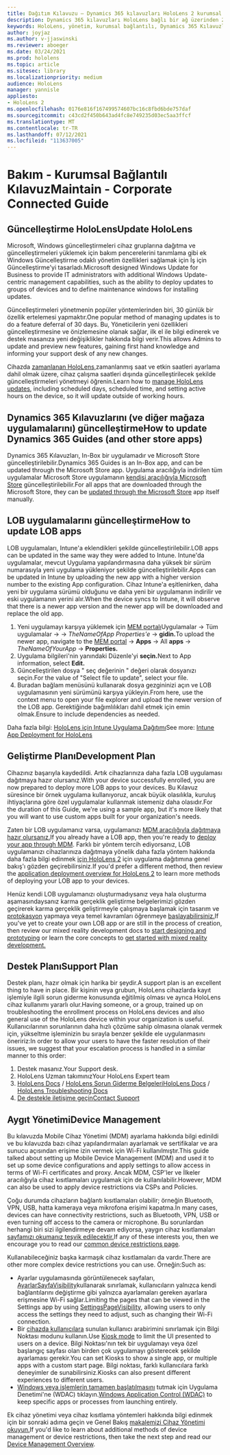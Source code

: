 ```yaml
---
title: Dağıtım Kılavuzu – Dynamics 365 kılavuzları HoloLens 2 kurumsal bağlantılı bağlantı - Bakım
description: Dynamics 365 kılavuzları HoloLens bağlı bir ağ üzerinden 2 cihazı korumayı öğrenin.
keywords: HoloLens, yönetim, kurumsal bağlantılı, Dynamics 365 Kılavuzları, AAD, Azure AD, MDM, Mobil Cihaz Yönetimi
author: joyjaz
ms.author: v-jjaswinski
ms.reviewer: aboeger
ms.date: 03/24/2021
ms.prod: hololens
ms.topic: article
ms.sitesec: library
ms.localizationpriority: medium
audience: HoloLens
manager: yannisle
appliesto:
- HoloLens 2
ms.openlocfilehash: 0176e816f167499574607bc16c8fbd6bde757daf
ms.sourcegitcommit: c43cd2f450b643ad4fc8e749235d03ec5aa3ffcf
ms.translationtype: MT
ms.contentlocale: tr-TR
ms.lasthandoff: 07/12/2021
ms.locfileid: "113637005"
---
```

# <a name="maintain---corporate-connected-guide"></a><span data-ttu-id="963c0-104">Bakım - Kurumsal Bağlantılı Kılavuz</span><span class="sxs-lookup"><span data-stu-id="963c0-104">Maintain - Corporate Connected Guide</span></span>

## <a name="update-hololens"></a><span data-ttu-id="963c0-105">Güncelleştirme HoloLens</span><span class="sxs-lookup"><span data-stu-id="963c0-105">Update HoloLens</span></span>

<span data-ttu-id="963c0-106">Microsoft, Windows güncelleştirmeleri cihaz gruplarına dağıtma ve güncelleştirmeleri yüklemek için bakım pencerelerini tanımlama gibi ek Windows Güncelleştirme odaklı yönetim özellikleri sağlamak için İş için Güncelleştirme'yi tasarladı.</span><span class="sxs-lookup"><span data-stu-id="963c0-106">Microsoft designed Windows Update for Business to provide IT administrators with additional Windows Update-centric management capabilities, such as the ability to deploy updates to groups of devices and to define maintenance windows for installing updates.</span></span>

<span data-ttu-id="963c0-107">Güncelleştirmeleri yönetmenin popüler yöntemlerinden biri, 30 günlük bir özellik ertelemesi yapmaktır.</span><span class="sxs-lookup"><span data-stu-id="963c0-107">One popular method of managing updates is to do a feature deferral of 30 days.</span></span> <span data-ttu-id="963c0-108">Bu, Yöneticilerin yeni özellikleri güncelleştirmesine ve önizlemesine olanak sağlar, ilk el ile bilgi edinerek ve destek masanıza yeni değişiklikler hakkında bilgi verir.</span><span class="sxs-lookup"><span data-stu-id="963c0-108">This allows Admins to update and preview new features, gaining first hand knowledge and informing your support desk of any new changes.</span></span>

<span data-ttu-id="963c0-109">Cihazda [zamanlanan HoloLens,](/hololens/hololens-updates)zamanlanmış saat ve etkin saatleri ayarlama dahil olmak üzere, cihaz çalışma saatleri dışında güncelleştirilecek şekilde güncelleştirmeleri yönetmeyi öğrenin.</span><span class="sxs-lookup"><span data-stu-id="963c0-109">Learn how to [manage HoloLens updates](/hololens/hololens-updates), including scheduled days, scheduled time, and setting active hours on the device, so it will update outside of working hours.</span></span>

## <a name="how-to-update-dynamics-365-guides-and-other-store-apps"></a><span data-ttu-id="963c0-110">Dynamics 365 Kılavuzlarını (ve diğer mağaza uygulamalarını) güncelleştirme</span><span class="sxs-lookup"><span data-stu-id="963c0-110">How to update Dynamics 365 Guides (and other store apps)</span></span>

<span data-ttu-id="963c0-111">Dynamics 365 Kılavuzları, In-Box bir uygulamadır ve Microsoft Store güncelleştirilebilir.</span><span class="sxs-lookup"><span data-stu-id="963c0-111">Dynamics 365 Guides is an In-Box app, and can be updated through the Microsoft Store app.</span></span> <span data-ttu-id="963c0-112">Uygulama aracılığıyla indirilen tüm uygulamalar Microsoft Store uygulamanın [kendisi aracılığıyla Microsoft Store](/hololens/holographic-store-apps#update-apps) güncelleştirilebilir.</span><span class="sxs-lookup"><span data-stu-id="963c0-112">For all apps that are downloaded through the Microsoft Store, they can be [updated through the Microsoft Store](/hololens/holographic-store-apps#update-apps) app itself manually.</span></span>

## <a name="how-to-update-lob-apps"></a><span data-ttu-id="963c0-113">LOB uygulamalarını güncelleştirme</span><span class="sxs-lookup"><span data-stu-id="963c0-113">How to update LOB apps</span></span>

<span data-ttu-id="963c0-114">LOB uygulamaları, Intune'a eklendikleri şekilde güncelleştirilebilir.</span><span class="sxs-lookup"><span data-stu-id="963c0-114">LOB apps can be updated in the same way they were added to Intune.</span></span> <span data-ttu-id="963c0-115">Intune'da uygulamalar, mevcut Uygulama yapılandırmasına daha yüksek bir sürüm numarasıyla yeni uygulama yükleniyor şekilde güncelleştirilebilir.</span><span class="sxs-lookup"><span data-stu-id="963c0-115">Apps can be updated in Intune by uploading the new app with a higher version number to the existing App configuration.</span></span> <span data-ttu-id="963c0-116">Cihaz Intune'a eşitlenirken, daha yeni bir uygulama sürümü olduğunu ve daha yeni bir uygulamanın indirilir ve eski uygulamanın yerini alır.</span><span class="sxs-lookup"><span data-stu-id="963c0-116">When the device syncs to Intune, it will observe that there is a newer app version and the newer app will be downloaded and replace the old app.</span></span>

1. <span data-ttu-id="963c0-117">Yeni uygulamayı karşıya yüklemek için [MEM portalı](https://endpoint.microsoft.com/#home)Uygulamalar -> Tüm uygulamalar  ->     ->  *TheNameOfApp Properties'e*  ->  **gidin.**</span><span class="sxs-lookup"><span data-stu-id="963c0-117">To upload the newer app, navigate to the [MEM portal](https://endpoint.microsoft.com/#home) -> **Apps** -> All **apps** -> *TheNameOfYourApp* -> **Properties.**</span></span>
2. <span data-ttu-id="963c0-118">Uygulama bilgileri'nin yanındaki Düzenle'yi **seçin.**</span><span class="sxs-lookup"><span data-stu-id="963c0-118">Next to App information, select **Edit.**</span></span>
3. <span data-ttu-id="963c0-119">Güncelleştirilen dosya &quot; seç değerinin &quot; değeri olarak dosyanızı seçin.</span><span class="sxs-lookup"><span data-stu-id="963c0-119">For the value of &quot;Select file to update&quot;, select your file.</span></span>
4. <span data-ttu-id="963c0-120">Buradan bağlam menüsünü kullanarak dosya gezgininizi açın ve LOB uygulamasının yeni sürümünü karşıya yükleyin.</span><span class="sxs-lookup"><span data-stu-id="963c0-120">From here, use the context menu to open your file explorer and upload the newer version of the LOB app.</span></span> <span data-ttu-id="963c0-121">Gerektiğinde bağımlılıkları dahil etmek için emin olmak.</span><span class="sxs-lookup"><span data-stu-id="963c0-121">Ensure to include dependencies as needed.</span></span>

<span data-ttu-id="963c0-122">Daha fazla bilgi: [HoloLens için Intune Uygulama Dağıtımı](/hololens/app-deploy-intune)</span><span class="sxs-lookup"><span data-stu-id="963c0-122">See more: [Intune App Deployment for HoloLens](/hololens/app-deploy-intune)</span></span>

## <a name="development-plan"></a><span data-ttu-id="963c0-123">Geliştirme Planı</span><span class="sxs-lookup"><span data-stu-id="963c0-123">Development Plan</span></span>

<span data-ttu-id="963c0-124">Cihazınız başarıyla kaydedildi. Artık cihazlarınıza daha fazla LOB uygulaması dağıtmaya hazır olursanız.</span><span class="sxs-lookup"><span data-stu-id="963c0-124">With your device successfully enrolled, you are now prepared to deploy more LOB apps to your devices.</span></span> <span data-ttu-id="963c0-125">Bu Kılavuz süresince bir örnek uygulama kullanıyoruz, ancak büyük olasılıkla, kuruluş ihtiyaçlarına göre özel uygulamalar kullanmak istemeniz daha olasıdır.</span><span class="sxs-lookup"><span data-stu-id="963c0-125">For the duration of this Guide, we're using a sample app, but it's more likely that you will want to use custom apps built for your organization's needs.</span></span>

<span data-ttu-id="963c0-126">Zaten bir LOB uygulamanız varsa, uygulamanızı [MDM aracılığıyla dağıtmaya hazır olursanız.](/hololens/app-deploy-intune)</span><span class="sxs-lookup"><span data-stu-id="963c0-126">If you already have a LOB app, then you're ready to [deploy your app through MDM](/hololens/app-deploy-intune).</span></span> <span data-ttu-id="963c0-127">Farklı bir yöntem tercih ediyorsanız, LOB uygulamanızı cihazlarınıza dağıtmaya yönelik daha fazla yöntem hakkında daha fazla bilgi edinmek [için HoloLens 2](/hololens/app-deploy-overview) için uygulama dağıtımına genel bakış'ı gözden geçirebilirsiniz.</span><span class="sxs-lookup"><span data-stu-id="963c0-127">If you'd prefer a different method, then review the [application deployment overview for HoloLens 2](/hololens/app-deploy-overview) to learn more methods of deploying your LOB app to your devices.</span></span>

<span data-ttu-id="963c0-128">Henüz kendi LOB uygulamanızı oluşturmadıysanız veya hala oluşturma aşamasındaysanız karma gerçeklik geliştirme belgelerimizi gözden geçirerek karma gerçeklik geliştirmeyle çalışmaya başlamak için tasarım ve [protokasyon](/windows/mixed-reality/design/design) yapmaya veya temel kavramları öğrenmeye [başlayabilirsiniz.](/windows/mixed-reality/discover/get-started-with-mr)</span><span class="sxs-lookup"><span data-stu-id="963c0-128">If you've yet to create your own LOB app or are still in the process of creation, then review our mixed reality development docs to [start designing and prototyping](/windows/mixed-reality/design/design) or learn the core concepts to [get started with mixed reality development.](/windows/mixed-reality/discover/get-started-with-mr)</span></span>

## <a name="support-plan"></a><span data-ttu-id="963c0-129">Destek Planı</span><span class="sxs-lookup"><span data-stu-id="963c0-129">Support Plan</span></span>

<span data-ttu-id="963c0-130">Destek planı, hazır olmak için harika bir şeydir.</span><span class="sxs-lookup"><span data-stu-id="963c0-130">A support plan is an excellent thing to have in place.</span></span> <span data-ttu-id="963c0-131">Bir kişinin veya grubun, HoloLens cihazlarda kayıt işlemiyle ilgili sorun giderme konusunda eğitilmiş olması ve ayrıca HoloLens cihaz kullanımı yararlı olur.</span><span class="sxs-lookup"><span data-stu-id="963c0-131">Having someone, or a group, trained up on troubleshooting the enrollment process on HoloLens devices and also general use of the HoloLens device within your organization is useful.</span></span> <span data-ttu-id="963c0-132">Kullanıcılarının sorunlarının daha hızlı çözüme sahip olmasına olanak vermek için, yükseltme işleminizin bu sırayla benzer şekilde ele uygulanmasını öneririz:</span><span class="sxs-lookup"><span data-stu-id="963c0-132">In order to allow your users to have the faster resolution of their issues, we suggest that your escalation process is handled in a similar manner to this order:</span></span>

1. <span data-ttu-id="963c0-133">Destek masanız.</span><span class="sxs-lookup"><span data-stu-id="963c0-133">Your Support desk.</span></span>
2. <span data-ttu-id="963c0-134">HoloLens Uzman takımınız</span><span class="sxs-lookup"><span data-stu-id="963c0-134">Your HoloLens Expert team</span></span>
3. <span data-ttu-id="963c0-135">[HoloLens Docs](/hololens/)  /  [HoloLens Sorun Giderme Belgeleri](/hololens/hololens-troubleshooting)</span><span class="sxs-lookup"><span data-stu-id="963c0-135">[HoloLens Docs](/hololens/) / [HoloLens Troubleshooting Docs](/hololens/hololens-troubleshooting)</span></span>
4. [<span data-ttu-id="963c0-136">De destekle iletişime geçin</span><span class="sxs-lookup"><span data-stu-id="963c0-136">Contact Support</span></span>](https://support.serviceshub.microsoft.com/supportforbusiness/create?sapId=e9391227-fa6d-927b-0fff-f96288631b8f)

## <a name="device-management"></a><span data-ttu-id="963c0-137">Aygıt Yönetimi</span><span class="sxs-lookup"><span data-stu-id="963c0-137">Device Management</span></span>

<span data-ttu-id="963c0-138">Bu kılavuzda Mobile Cihaz Yönetimi (MDM) ayarlama hakkında bilgi edinildi ve bu kılavuzda bazı cihaz yapılandırmaları ayarlamak ve sertifikalar ve ara sunucu açısından erişime izin vermek için Wi-Fi kullanılmıştır.</span><span class="sxs-lookup"><span data-stu-id="963c0-138">This guide talked about setting up Mobile Device Management (MDM) and used it to set up some device configurations and apply settings to allow access in terms of Wi-Fi certificates and proxy.</span></span> <span data-ttu-id="963c0-139">Ancak MDM, CSP'ler ve İlkeler aracılığıyla cihaz kısıtlamaları uygulamak için de kullanılabilir.</span><span class="sxs-lookup"><span data-stu-id="963c0-139">However, MDM can also be used to apply device restrictions via CSPs and Policies.</span></span>

<span data-ttu-id="963c0-140">Çoğu durumda cihazların bağlantı kısıtlamaları olabilir; örneğin Bluetooth, VPN, USB, hatta kameraya veya mikrofona erişimi kapatma.</span><span class="sxs-lookup"><span data-stu-id="963c0-140">In many cases, devices can have connectivity restrictions, such as Bluetooth, VPN, USB or even turning off access to the camera or microphone.</span></span> <span data-ttu-id="963c0-141">Bu sorunlardan herhangi biri sizi ilgilendirmeye devam ediyorsa, yaygın cihaz kısıtlamaları [sayfamızı okumanız teşvik edilecektir.](/hololens/hololens-common-device-restrictions)</span><span class="sxs-lookup"><span data-stu-id="963c0-141">If any of these interests you, then we encourage you to read our [common device restrictions page](/hololens/hololens-common-device-restrictions).</span></span>

<span data-ttu-id="963c0-142">Kullanabileceğiniz başka karmaşık cihaz kısıtlamaları da vardır.</span><span class="sxs-lookup"><span data-stu-id="963c0-142">There are other more complex device restrictions you can use.</span></span> <span data-ttu-id="963c0-143">Örneğin:</span><span class="sxs-lookup"><span data-stu-id="963c0-143">Such as:</span></span>

- <span data-ttu-id="963c0-144">Ayarlar uygulamasında görüntülenecek sayfaları, [AyarlarSayfaVisibility](/hololens/settings-uri-list)kullanarak sınırlamak, kullanıcıların yalnızca kendi bağlantılarını değiştirme gibi yalnızca ayarlamaları gereken ayarlara erişmesine Wi-Fi sağlar.</span><span class="sxs-lookup"><span data-stu-id="963c0-144">Limiting the pages that can be viewed in the Settings app by using [SettingsPageVisibility](/hololens/settings-uri-list), allowing users to only access the settings they need to adjust, such as changing their Wi-Fi connection.</span></span>
- <span data-ttu-id="963c0-145">Bir [cihazda kullanıcılara](/hololens/hololens-kiosk) sunulan kullanıcı arabirimini sınırlamak için Bilgi Noktası modunu kullanın.</span><span class="sxs-lookup"><span data-stu-id="963c0-145">Use [Kiosk mode](/hololens/hololens-kiosk) to limit the UI presented to users on a device.</span></span> <span data-ttu-id="963c0-146">Bilgi Noktası'nın tek bir uygulamayı veya özel başlangıç sayfası olan birden çok uygulamayı gösterecek şekilde ayarlaması gerekir.</span><span class="sxs-lookup"><span data-stu-id="963c0-146">You can set Kiosks to show a single app, or multiple apps with a custom start page.</span></span> <span data-ttu-id="963c0-147">Bilgi noktası, farklı kullanıcılara farklı deneyimler de sunabilirsiniz.</span><span class="sxs-lookup"><span data-stu-id="963c0-147">Kiosks can also present different experiences to different users.</span></span>
- <span data-ttu-id="963c0-148">[Windows veya işlemlerin tamamen başlatılmasını](/hololens/windows-defender-application-control-wdac) tutmak için Uygulama Denetimi'ne (WDAC) tıklayın.</span><span class="sxs-lookup"><span data-stu-id="963c0-148">[Windows Application Control (WDAC)](/hololens/windows-defender-application-control-wdac) to keep specific apps or processes from launching entirely.</span></span>

<span data-ttu-id="963c0-149">Ek cihaz yönetimi veya cihaz kısıtlama yöntemleri hakkında bilgi edinmek için bir sonraki adıma geçin ve Genel Bakış [makalemizi Cihaz Yönetimi okuyun.](/hololens/hololens-csp-policy-overview)</span><span class="sxs-lookup"><span data-stu-id="963c0-149">If you'd like to learn about additional methods of device management or device restrictions, then take the next step and read our [Device Management Overview](/hololens/hololens-csp-policy-overview).</span></span>





